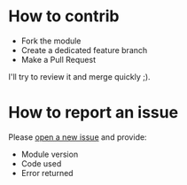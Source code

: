 How to contrib
==============

* Fork the module
* Create a dedicated feature branch
* Make a Pull Request

I'll try to review it and merge quickly ;).

How to report an issue
======================

Please [open a new issue](https://github.com/cjeanneret/catalyst-authentication-credential-multifactor/issues) and provide:
* Module version
* Code used
* Error returned
